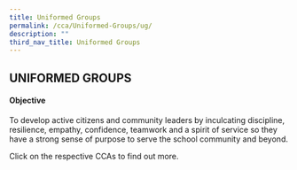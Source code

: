 ```yaml
---
title: Uniformed Groups
permalink: /cca/Uniformed-Groups/ug/
description: ""
third_nav_title: Uniformed Groups
---
```

## UNIFORMED GROUPS

#### Objective

To develop active citizens and community leaders by inculcating discipline, resilience, empathy, confidence, teamwork and a spirit of service so they have a strong sense of purpose to serve the school community and beyond.

Click on the respective CCAs to find out more.